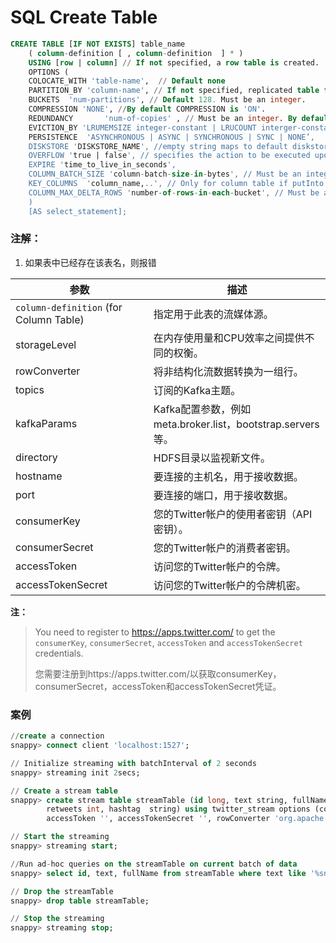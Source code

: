 # SQL Create Table

```sql
CREATE TABLE [IF NOT EXISTS] table_name 
    ( column-definition [ , column-definition  ] * )    
    USING [row | column] // If not specified, a row table is created.
    OPTIONS (
    COLOCATE_WITH 'table-name',  // Default none
    PARTITION_BY 'column-name', // If not specified, replicated table for row tables, and partitioned internally for column tables.
    BUCKETS  'num-partitions', // Default 128. Must be an integer.
    COMPRESSION 'NONE', //By default COMPRESSION is 'ON'. 
    REDUNDANCY       'num-of-copies' , // Must be an integer. By default, REDUNDANCY is set to 0 (zero). '1' is recommended value. Maximum limit is '3'
    EVICTION_BY 'LRUMEMSIZE integer-constant | LRUCOUNT interger-constant | LRUHEAPPERCENT',
    PERSISTENCE  'ASYNCHRONOUS | ASYNC | SYNCHRONOUS | SYNC | NONE’,
    DISKSTORE 'DISKSTORE_NAME', //empty string maps to default diskstore
    OVERFLOW 'true | false', // specifies the action to be executed upon eviction event, 'false' allowed only when EVCITON_BY is not set.
    EXPIRE 'time_to_live_in_seconds',
    COLUMN_BATCH_SIZE 'column-batch-size-in-bytes', // Must be an integer. Only for column table.
    KEY_COLUMNS  'column_name,..', // Only for column table if putInto support is required
    COLUMN_MAX_DELTA_ROWS 'number-of-rows-in-each-bucket', // Must be an integer > 0 and < 2GB. Only for column table.
    )
    [AS select_statement];
```

### 注解：

1. 如果表中已经存在该表名，则报错

| 参数                                   | 描述                                                       |
| -------------------------------------- | ---------------------------------------------------------- |
| `column-definition` (for Column Table) | 指定用于此表的流媒体源。                                   |
| storageLevel                           | 在内存使用量和CPU效率之间提供不同的权衡。                  |
| rowConverter                           | 将非结构化流数据转换为一组行。                             |
| topics                                 | 订阅的Kafka主题。                                          |
| kafkaParams                            | Kafka配置参数，例如meta.broker.list，bootstrap.servers等。 |
| directory                              | HDFS目录以监视新文件。                                     |
| hostname                               | 要连接的主机名，用于接收数据。                             |
| port                                   | 要连接的端口，用于接收数据。                               |
| consumerKey                            | 您的Twitter帐户的使用者密钥（API密钥）。                   |
| consumerSecret                         | 您的Twitter帐户的消费者密钥。                              |
| accessToken                            | 访问您的Twitter帐户的令牌。                                |
| accessTokenSecret                      | 访问您的Twitter帐户的令牌机密。                            |

**注：**

> You need to register to https://apps.twitter.com/ to get the `consumerKey`, `consumerSecret`, `accessToken` and `accessTokenSecret` credentials.
>
> 您需要注册到https://apps.twitter.com/以获取consumerKey，consumerSecret，accessToken和accessTokenSecret凭证。 

### 案例

```sql
//create a connection
snappy> connect client 'localhost:1527';

// Initialize streaming with batchInterval of 2 seconds
snappy> streaming init 2secs;

// Create a stream table
snappy> create stream table streamTable (id long, text string, fullName string, country string,
        retweets int, hashtag  string) using twitter_stream options (consumerKey '', consumerSecret '',
        accessToken '', accessTokenSecret '', rowConverter 'org.apache.spark.sql.streaming.TweetToRowsConverter');

// Start the streaming
snappy> streaming start;

//Run ad-hoc queries on the streamTable on current batch of data
snappy> select id, text, fullName from streamTable where text like '%snappy%';

// Drop the streamTable
snappy> drop table streamTable;

// Stop the streaming
snappy> streaming stop;
```

